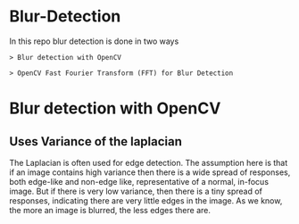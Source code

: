 # Blur-Detection

In this repo blur detection is done in two ways

    > Blur detection with OpenCV

    > OpenCV Fast Fourier Transform (FFT) for Blur Detection

# Blur detection with OpenCV

## Uses Variance of the laplacian

The Laplacian is often used for edge detection. The assumption here is that if an image contains high variance then there is a wide spread of responses, both edge-like and non-edge like, representative of a normal, in-focus image. But if there is very low variance, then there is a tiny spread of responses, indicating there are very little edges in the image. As we know, the more an image is blurred, the less edges there are.